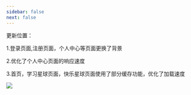 ```yaml
---
sidebar: false
next: false
---
```

<BlogInfo/>






更新位置：

1.登录页面,注册页面，个人中心等页面更换了背景

2.优化了个人中心页面的响应速度

3.首页，学习星球页面，快乐星球页面使用了部分缓存功能，优化了加载速度



![](http://www.lll.plus/media/image/2022/01/26/image-20220126221055-2.gif)








<ActionBox />
        
<style>#top-box {margin-top:0.5rem!important;}</style>